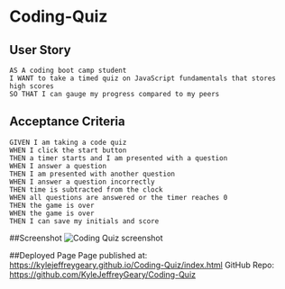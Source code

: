 # Coding-Quiz
## User Story
```
AS A coding boot camp student
I WANT to take a timed quiz on JavaScript fundamentals that stores high scores
SO THAT I can gauge my progress compared to my peers
```
## Acceptance Criteria
```
GIVEN I am taking a code quiz
WHEN I click the start button
THEN a timer starts and I am presented with a question
WHEN I answer a question
THEN I am presented with another question
WHEN I answer a question incorrectly
THEN time is subtracted from the clock
WHEN all questions are answered or the timer reaches 0
THEN the game is over
WHEN the game is over
THEN I can save my initials and score
```
##Screenshot
![Coding Quiz screenshot](https://user-images.githubusercontent.com/98886625/161600535-14f95ebf-e5fa-4121-a99f-027b964efd04.png)


##Deployed Page
Page published at: https://kylejeffreygeary.github.io/Coding-Quiz/index.html
GitHub Repo: https://github.com/KyleJeffreyGeary/Coding-Quiz
